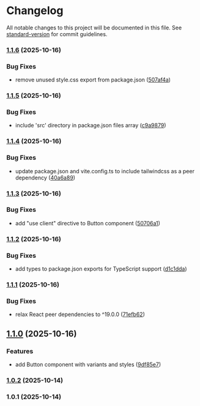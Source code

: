 # Changelog

All notable changes to this project will be documented in this file. See [standard-version](https://github.com/conventional-changelog/standard-version) for commit guidelines.

### [1.1.6](https://github.com/samuelemadrigali/ui-library/compare/v1.1.5...v1.1.6) (2025-10-16)


### Bug Fixes

* remove unused style.css export from package.json ([507af4a](https://github.com/samuelemadrigali/ui-library/commit/507af4ab799ef70cf03ccfea410ac7be00ca55d2))

### [1.1.5](https://github.com/samuelemadrigali/ui-library/compare/v1.1.4...v1.1.5) (2025-10-16)


### Bug Fixes

* include 'src' directory in package.json files array ([c9a9879](https://github.com/samuelemadrigali/ui-library/commit/c9a98791fe35335ea05aa7893c805a6169e77e24))

### [1.1.4](https://github.com/samuelemadrigali/ui-library/compare/v1.1.3...v1.1.4) (2025-10-16)


### Bug Fixes

* update package.json and vite.config.ts to include tailwindcss as a peer dependency ([40a6a89](https://github.com/samuelemadrigali/ui-library/commit/40a6a89d82d5341e6ce0766d6b8a6d2a5e48175a))

### [1.1.3](https://github.com/samuelemadrigali/ui-library/compare/v1.1.2...v1.1.3) (2025-10-16)


### Bug Fixes

* add "use client" directive to Button component ([50706a1](https://github.com/samuelemadrigali/ui-library/commit/50706a18583914d976cb4f7b2597b2d44c4dc615))

### [1.1.2](https://github.com/samuelemadrigali/ui-library/compare/v1.1.1...v1.1.2) (2025-10-16)


### Bug Fixes

* add types to package.json exports for TypeScript support ([d1c1dda](https://github.com/samuelemadrigali/ui-library/commit/d1c1dda2eff227f65d8c8524dd652d2246dd146b))

### [1.1.1](https://github.com/samuelemadrigali/ui-library/compare/v1.1.0...v1.1.1) (2025-10-16)


### Bug Fixes

* relax React peer dependencies to ^19.0.0 ([71efb62](https://github.com/samuelemadrigali/ui-library/commit/71efb625d221d5246d33fd20dd87d02ab3b6e4fc))

## [1.1.0](https://github.com/samuelemadrigali/ui-library/compare/v1.0.2...v1.1.0) (2025-10-16)


### Features

* add Button component with variants and styles ([9df85e7](https://github.com/samuelemadrigali/ui-library/commit/9df85e704ce7c02b27862b1b911ea380c20c956a))

### [1.0.2](https://github.com/samuelemadrigali/ui-library/compare/v1.0.1...v1.0.2) (2025-10-14)

### 1.0.1 (2025-10-14)
